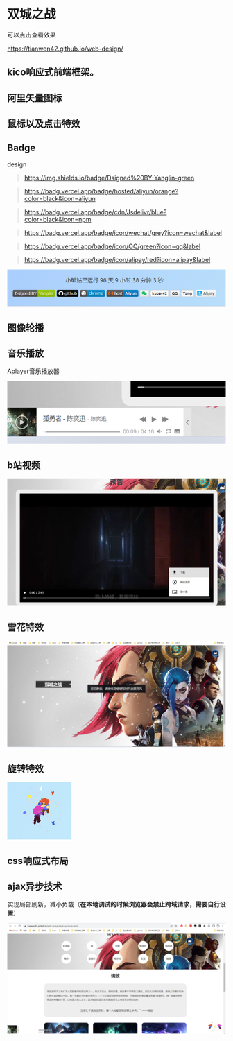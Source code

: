 # 双城之战

可以点击查看效果

https://tianwen42.github.io/web-design/

## kico响应式前端框架。

## 阿里矢量图标

## 鼠标以及点击特效

## Badge

design

> https://img.shields.io/badge/Dsigned%20BY-Yanglin-green

> https://badg.vercel.app/badge/hosted/aliyun/orange?color=black&icon=aliyun

> https://badg.vercel.app/badge/cdn/Jsdelivr/blue?color=black&icon=npm

> https://badg.vercel.app/badge/icon/wechat/grey?icon=wechat&label

> https://badg.vercel.app/badge/icon/QQ/green?icon=qq&label

> https://badg.vercel.app/badge/icon/alipay/red?icon=alipay&label

![](screenshot/4.png)

## 图像轮播

## 音乐播放

Aplayer音乐播放器

![](screenshot/3.png)

## b站视频

![](screenshot/1.png)

## 雪花特效

![](screenshot/6.png)

## 旋转特效

![](screenshot/2.png)

## css响应式布局

## ajax异步技术

实现局部刷新，减小负载（**在本地调试的时候浏览器会禁止跨域请求，需要自行设置**）

![](screenshot/5.png)
